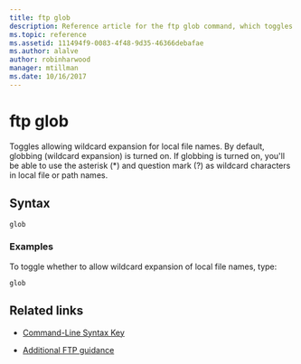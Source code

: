 ```yaml
---
title: ftp glob
description: Reference article for the ftp glob command, which toggles allowing wildcard expansion for local file names.
ms.topic: reference
ms.assetid: 111494f9-0083-4f48-9d35-46366debafae
ms.author: alalve
author: robinharwood
manager: mtillman
ms.date: 10/16/2017
---
```


# ftp glob



Toggles allowing wildcard expansion for local file names. By default, globbing (wildcard expansion) is turned on. If globbing is turned on, you'll be able to use the asterisk (*) and question mark (?) as wildcard characters in local file or path names.

## Syntax

```
glob
```

### Examples

To toggle whether to allow wildcard expansion of local file names, type:

```
glob
```

## Related links

- [Command-Line Syntax Key](command-line-syntax-key.md)

- [Additional FTP guidance](/previous-versions/orphan-topics/ws.10/cc756013(v=ws.10))
